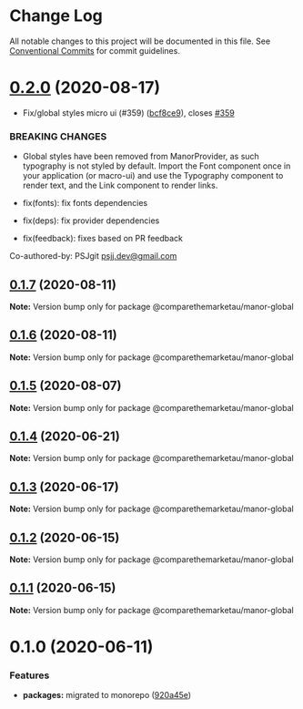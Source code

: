# Change Log

All notable changes to this project will be documented in this file.
See [Conventional Commits](https://conventionalcommits.org) for commit guidelines.

# [0.2.0](https://github.com/comparethemarketau/manor-react/compare/@comparethemarketau/manor-global@0.1.7...@comparethemarketau/manor-global@0.2.0) (2020-08-17)


* Fix/global styles micro ui (#359) ([bcf8ce9](https://github.com/comparethemarketau/manor-react/commit/bcf8ce92ba170a51113a4022728da22f47a6a768)), closes [#359](https://github.com/comparethemarketau/manor-react/issues/359)


### BREAKING CHANGES

* Global styles have been removed from ManorProvider, as such typography is not
styled by default. Import the Font component once in your application (or macro-ui) and use the
Typography component to render text, and the Link component to render links.

* fix(fonts): fix fonts dependencies

* fix(deps): fix provider dependencies

* fix(feedback): fixes based on PR feedback

Co-authored-by: PSJgit <psjj.dev@gmail.com>





## [0.1.7](https://github.com/comparethemarketau/manor-react/compare/@comparethemarketau/manor-global@0.1.6...@comparethemarketau/manor-global@0.1.7) (2020-08-11)

**Note:** Version bump only for package @comparethemarketau/manor-global





## [0.1.6](https://github.com/comparethemarketau/manor-react/compare/@comparethemarketau/manor-global@0.1.5...@comparethemarketau/manor-global@0.1.6) (2020-08-11)

**Note:** Version bump only for package @comparethemarketau/manor-global





## [0.1.5](https://github.com/comparethemarketau/manor-react/compare/@comparethemarketau/manor-global@0.1.4...@comparethemarketau/manor-global@0.1.5) (2020-08-07)

**Note:** Version bump only for package @comparethemarketau/manor-global





## [0.1.4](https://github.com/comparethemarketau/manor-react/compare/@comparethemarketau/manor-global@0.1.3...@comparethemarketau/manor-global@0.1.4) (2020-06-21)

**Note:** Version bump only for package @comparethemarketau/manor-global





## [0.1.3](https://github.com/comparethemarketau/manor-react/compare/@comparethemarketau/manor-global@0.1.2...@comparethemarketau/manor-global@0.1.3) (2020-06-17)

**Note:** Version bump only for package @comparethemarketau/manor-global





## [0.1.2](https://github.com/comparethemarketau/manor-react/compare/@comparethemarketau/manor-global@0.1.1...@comparethemarketau/manor-global@0.1.2) (2020-06-15)

**Note:** Version bump only for package @comparethemarketau/manor-global





## [0.1.1](https://github.com/comparethemarketau/manor-react/compare/@comparethemarketau/manor-global@0.1.0...@comparethemarketau/manor-global@0.1.1) (2020-06-15)

**Note:** Version bump only for package @comparethemarketau/manor-global





# 0.1.0 (2020-06-11)


### Features

* **packages:** migrated to monorepo ([920a45e](https://github.com/comparethemarketau/manor-react/commit/920a45ec4b40a19de32f39f29693cbe1b1f314ae))
